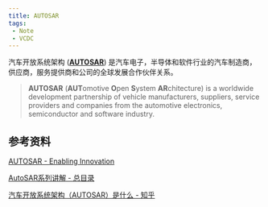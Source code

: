 ```yaml
---
title: AUTOSAR
tags: 
 - Note
 - VCDC
---
```


汽车开放系统架构 ([**AUTOSAR**](https://www.autosar.org/)) 是汽车电子，半导体和软件行业的汽车制造商，供应商，服务提供商和公司的全球发展合作伙伴关系。
<!--more-->

> **AUTOSAR** (**AUT**omotive **O**pen **S**ystem **AR**chitecture)
> is a worldwide development partnership of vehicle manufacturers, suppliers, service providers and companies from the automotive electronics, semiconductor and software industry.

## 参考资料

[AUTOSAR - Enabling Innovation](https://www.autosar.org/)

[AutoSAR系列讲解 - 总目录](https://blog.csdn.net/xyfx_fhw/article/details/94611533)

[汽车开放系统架构（AUTOSAR）是什么  - 知乎](https://zhuanlan.zhihu.com/p/118849539)

